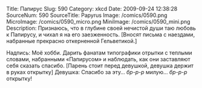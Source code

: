 Title: Папирус 
Slug: 590 
Category: xkcd 
Date: 2009-09-24 12:38:28 
SourceNum: 590 
SourceTitle: Papyrus 
Image: /comics/0590.png 
MicroImage: /comics/0590_micro.png 
MiniImage: /comics/0590_mini.png 
Description: Признаюсь, что в глубине своей нечистой души таю любовь к Папирусу, и чихал я на его заезженность. [Вносят письма с наездами, набранные прекрасно откерненной Гельветикой.] 

Надпись: Моё хобби. Дарить фанатам типографики отрытки с теплыми словами, набранными «Папирусом» и наблюдать, как они заставляют себя сказать спасибо.
[Парень стоит перед девушкой, девушка держит в руках открытку]
Девушка: Спасибо за эту… *бр-р-р* милую… *бр-р-р* открытку!